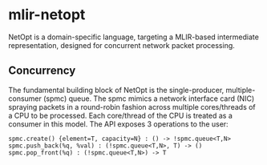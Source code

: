 # mlir-netopt

NetOpt is a domain-specific language, targeting a MLIR-based intermediate representation, designed for concurrent network packet processing.

## Concurrency

The fundamental building block of NetOpt is the single-producer, multiple-consumer (spmc) queue. The spmc mimics a network interface card (NIC) spraying packets in a round-robin fashion across multiple cores/threads of a CPU to be processed. Each core/thread of the CPU is treated as a consumer in this model. The API exposes 3 operations to the user:

```mlir
spmc.create() {element=T, capacity=N} : () -> !spmc.queue<T,N>
spmc.push_back(%q, %val) : (!spmc.queue<T,N>, T) -> ()
spmc.pop_front(%q) : (!spmc.queue<T,N>) -> T
```
